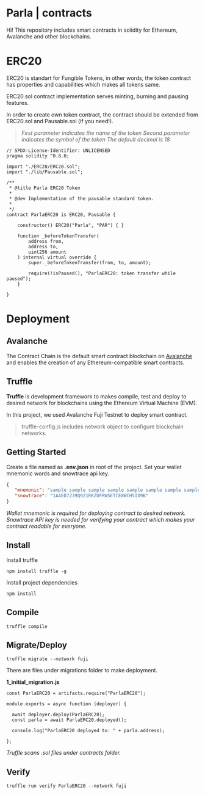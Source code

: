 # Parla | contracts

Hi! This repository includes smart contracts in solidity for Ethereum, Avalanche and other blockchains.

# ERC20

ERC20 is standart for Fungible Tokens, in other words, the token contract has properties and capabilities which makes all tokens same.
 
ERC20.sol contract implementation serves minting, burning and pausing features.

In order to create own token contract, the contract should be extended from ERC20.sol and Pausable.sol (if you need!).

> *First parameter indicates the name of the token*
> *Second parameter indicates the symbol of the token*
> *The default decimal is 18*

```
// SPDX-License-Identifier: UNLICENSED
pragma solidity ^0.8.0;

import "./ERC20/ERC20.sol";
import "./lib/Pausable.sol";

/**
 * @title Parla ERC20 Token
 *
 * @dev Implementation of the pausable standard token.
 *
 */
contract ParlaERC20 is ERC20, Pausable {

    constructor() ERC20("Parla", "PAR") { }

    function _beforeTokenTransfer(
        address from,
        address to,
        uint256 amount
    ) internal virtual override {
        super._beforeTokenTransfer(from, to, amount);

        require(!isPaused(), "ParlaERC20: token transfer while paused");
    }

}
```

# Deployment

## Avalanche
The Contract Chain is the default smart contract blockchain on [Avalanche](https://intercom.help/avalabs/en/articles/4058353-what-is-ava) and enables the creation of any Ethereum-compatible smart contracts.

## Truffle
**Truffle** is development framework to makes compile, test and deploy to desired network for blockchains using the Ethereum Virtual Machine (EVM).

In this project, we used Avalanche Fuji Testnet to deploy smart contract.

> truffle-config.js includes network object to configure blockchain networks.

## Getting Started

Create a file named as **.env.json** in root of the project. Set your wallet mnemonic words and snowtrace api key.
```json
{
   "mnemonic": "sample sample sample sample sample sample sample sample sample sample sample sample",
   "snowtrace": "1A4ED7Z39Q921RKZUFRWSETCE8WCH5IX9B"
}
```
*Wallet mnemonic is required for deploying contract to desired network.*
*Snowtrace API key is needed for verifying your contract which makes your contract readable for everyone.*

## Install

Install truffle
```
npm install truffle -g
```

Install project dependencies
```
npm install
```

## Compile
```
truffle compile
```
## Migrate/Deploy
```
truffle migrate --network fuji
```
There are files under migrations folder to make deployment.

**1_initial_migration.js**
```
const ParlaERC20 = artifacts.require("ParlaERC20");

module.exports = async function (deployer) {

  await deployer.deploy(ParlaERC20);
  const parla = await ParlaERC20.deployed();

  console.log("ParlaERC20 deployed to: " + parla.address);

};
```
*Truffle scans .sol files under contracts folder.* 

## Verify
```
truffle run verify ParlaERC20 --network fuji
```